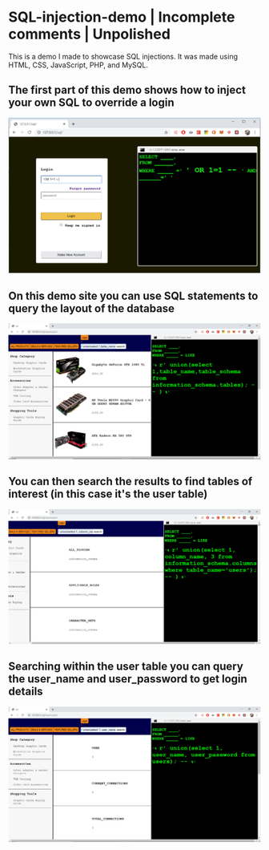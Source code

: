 # SQL-injection-demo | Incomplete comments | Unpolished

This is a demo I made to showcase SQL injections. It was made using HTML, CSS, JavaScript, PHP, and MySQL.




## The first part of this demo shows how to inject your own SQL to override a login
![alt text](https://raw.githubusercontent.com/smartst3r/SQL-injection-demo/master/readme-images/SQLdemo.PNG)

## On this demo site you can use SQL statements to query the layout of the database 
![alt text](https://raw.githubusercontent.com/smartst3r/SQL-injection-demo/master/readme-images/SQLdemo1.PNG)

## You can then search the results to find tables of interest (in this case it's the user table) 
![alt text](https://raw.githubusercontent.com/smartst3r/SQL-injection-demo/master/readme-images/SQLdemo2.PNG)

## Searching within the user table you can query the user_name and user_password to get login details
![alt text](https://raw.githubusercontent.com/smartst3r/SQL-injection-demo/master/readme-images/SQLdemo3.PNG)
